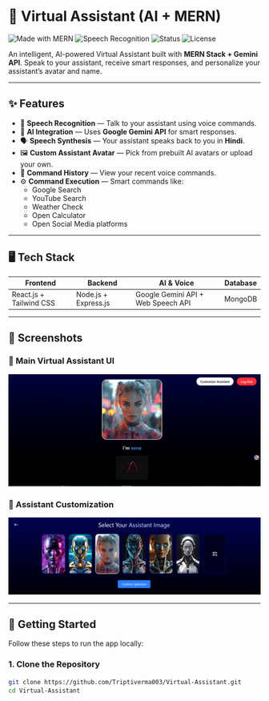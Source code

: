 # 🤖 Virtual Assistant (AI + MERN)

![Made with MERN](https://img.shields.io/badge/Built%20With-MERN-blue.svg)
![Speech Recognition](https://img.shields.io/badge/Speech-Recognition-blueviolet)
![Status](https://img.shields.io/badge/Status-Active-brightgreen)
![License](https://img.shields.io/badge/License-MIT-green)

An intelligent, AI-powered Virtual Assistant built with **MERN Stack + Gemini API**. Speak to your assistant, receive smart responses, and personalize your assistant’s avatar and name.

---

## ✨ Features

- 🎤 **Speech Recognition** — Talk to your assistant using voice commands.
- 🧠 **AI Integration** — Uses **Google Gemini API** for smart responses.
- 🗣️ **Speech Synthesis** — Your assistant speaks back to you in **Hindi**.
- 🖼️ **Custom Assistant Avatar** — Pick from prebuilt AI avatars or upload your own.
- 📜 **Command History** — View your recent voice commands.
- ⚙️ **Command Execution** — Smart commands like:
  - Google Search
  - YouTube Search
  - Weather Check
  - Open Calculator
  - Open Social Media platforms

---

## 🖥️ Tech Stack

| Frontend         | Backend            | AI & Voice         | Database |
|------------------|--------------------|--------------------|----------|
| React.js + Tailwind CSS | Node.js + Express.js | Google Gemini API + Web Speech API | MongoDB |

---

## 📸 Screenshots

### 💬 Main Virtual Assistant UI

![Main Assistant UI](https://github.com/Triptiverma003/Virtual-Assistant/blob/main/Frontend/public/VirtualAssistantPic.PNG?raw=true)

### 🎨 Assistant Customization

![Customize Assistant](https://github.com/Triptiverma003/Virtual-Assistant/blob/main/Frontend/public/VirtualAssistantPic1.PNG?raw=true)

---

## 🔧 Getting Started

Follow these steps to run the app locally:

### 1. Clone the Repository

```bash
git clone https://github.com/Triptiverma003/Virtual-Assistant.git
cd Virtual-Assistant
